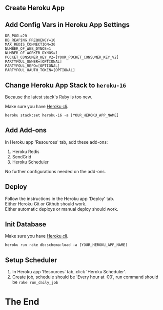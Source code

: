 ## Create Heroku App

## Add Config Vars in Heroku App Settings

```
DB_POOL=20
DB_REAPING_FREQUENCY=10
MAX_REDIS_CONNECTION=30
NUMBER_OF_WEB_DYNOS=1
NUMBER_OF_WORKER_DYNOS=1
POCKET_CONSUMER_KEY_V2=[YOUR_POCKET_CONSUMER_KEY_V2]
PARTYFOUL_OWNER=[OPTIONAL]
PARTYFOUL_REPO=[OPTIONAL]
PARTYFOUL_OAUTH_TOKEN=[OPTIONAL]
```

## Change Heroku App Stack to `heroku-16`

Because the latest stack's Ruby is too new.

Make sure you have [Heroku cli](https://devcenter.heroku.com/articles/heroku-cli).

```
heroku stack:set heroku-16 -a [YOUR_HEROKU_APP_NAME]
```

## Add Add-ons

In Heroku app 'Resources' tab, add these add-ons:

1. Heroku Redis
2. SendGrid
3. Heroku Scheduler

No further configurations needed on the add-ons.

## Deploy

Follow the instructions in the Heroku app 'Deploy' tab.  
Either Heroku Git or Github should work.  
Either automatic deploys or manual deploy should work.

## Init Database

Make sure you have [Heroku cli](https://devcenter.heroku.com/articles/heroku-cli).

```
heroku run rake db:schema:load -a [YOUR_HEROKU_APP_NAME]
```

## Setup Scheduler

1. In Heroku app 'Resources' tab, click 'Heroku Scheduler'.
2. Create job, schedule should be 'Every hour at :00', run command should be `rake run_daily_job`

# The End
